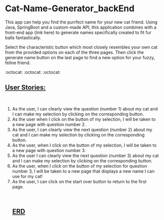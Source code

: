 # Cat-Name-Generator_backEnd
This app can help you find the purrfect name for your new cat friend. Using Java, SpringBoot and a custom-made API, this application combines with a front-end app (link here) to generate names specifically created to fit fur balls fantastically.

Select the characteristic button which most closely resembles your own cat from the provided options on each of the three pages. Then click the generate name button on the last page to find a new option for your fuzzy, feline friend.
&nbsp;&nbsp;

:octocat: :octocat: :octocat:
&nbsp;&nbsp;
## <ins> User Stories: </ins>
&nbsp;&nbsp;
<ol>
<li>As the user, I can clearly view the question (number 1) about my cat and I can make my selection by clicking on the corresponding button.</li>

<li>As the user when I click on the button of my selection, I will be taken to a new page with  question number 2.</li>

<li>As the user, I can clearly view the next question (number 2) about my cat and I can make my selection by clicking on the corresponding button.</li>

<li>As the user, when I click on the button of my selection, I will be taken to a new page with  question number 3.</li>

<li>As the user I can clearly view the next question (number 3) about my cat and I can make my selection by clicking on the corresponding button.</li>

<li>As the user, when I click on the button of my selection for question number 3, I will be taken to a new page that displays a new name I can use for my cat!</li>

<li>As the user, I can click on the start over button to return to the first page.</li>

&nbsp;&nbsp;
## <ins> ERD </ins>

